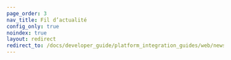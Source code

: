 ```yaml
---
page_order: 3
nav_title: Fil d’actualité
config_only: true
noindex: true
layout: redirect
redirect_to: /docs/developer_guide/platform_integration_guides/web/news_feed/integration/
---
```


